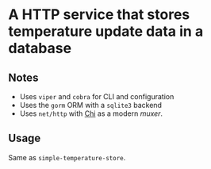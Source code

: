 # A HTTP service that stores temperature update data in a database

## Notes

- Uses `viper` and `cobra` for CLI and configuration
- Uses the `gorm` ORM with a `sqlite3` backend
- Uses `net/http` with [Chi](github.com/go-chi/chi) as a modern *muxer*.

## Usage

Same as `simple-temperature-store`.